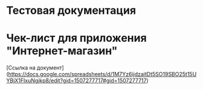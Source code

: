 # Тестовая документация

# Чек-лист для приложения "Интернет-магазин"
[Ссылка на документ] (https://docs.google.com/spreadsheets/d/1M7Yz6ijdzaitDt5SO19SBO25t15UYBjX1FIxuNgjkp8/edit?gid=1507277717#gid=1507277717)
